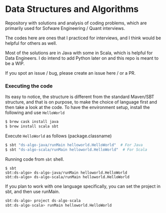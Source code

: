 # Data Structures and Algorithms
Repository with solutions and analysis of coding problems, which are primarily used for Sofware Engineering / Quant interviews.

The codes here are ones that I practiced for interviews, and I think would be helpful for others as well.

Most of the solutions are in Java with some in Scala, which is helpful for Data Engineers. I do intend to add Python later on and this repo is meant to be a WIP.

If you spot an issue / bug, please create an issue here / or a PR.

### Executing the code
Its easy to notice, the structure is different from the standard Maven/SBT structure, and that is on purpose, to make the choice of language first and then take a look at the code.
To have the environment setup, install the following and use `HelloWorld`

```bash
$ brew cask install java
$ brew install scala sbt
```

Execute `HelloWorld` as follows (package.classname)
```bash
$ sbt "ds-algo-java/runMain helloworld.HelloWorld"  # For Java
$ sbt "ds-algo-scala/runMain helloworld.HelloWorld"  # For Scala
```

Running code from `sbt` shell.
```
$ sbt
sbt:ds-algo> ds-algo-java/runMain helloworld.HelloWorld
sbt:ds-algo> ds-algo-scala/runMain helloworld.HelloWorld
```
If you plan to work with one language specifically, you can set the project in sbt, and then use runMain.
```sbt
sbt:ds-algo> project ds-algo-scala
sbt:ds-algo-scala> runMain helloworld.HelloWorld
```
